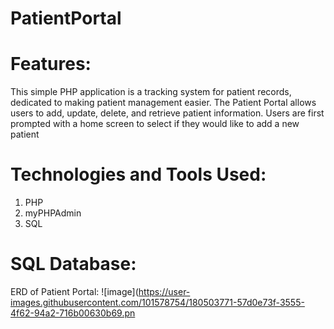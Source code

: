 # PatientPortal
# Features:
This simple PHP application is a tracking system for patient records, dedicated to making patient management easier. The Patient Portal allows users
to add, update, delete, and retrieve patient information. Users are first prompted with a home screen to select if they would like to add a new patient

# Technologies and Tools Used:
1. PHP
2. myPHPAdmin
3. SQL

# SQL Database: 
ERD of Patient Portal: 
![image](https://user-images.githubusercontent.com/101578754/180503771-57d0e73f-3555-4f62-94a2-716b00630b69.pn
